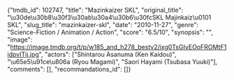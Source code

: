 {"tmdb_id": 102747, "title": "Mazinkaizer SKL", "original_title": "\u30de\u30b8\u30f3\u30ab\u30a4\u30b6\u30fcSKL Majinkaiz\u0101 SKL", "slug_title": "mazinkaizer-skl", "date": "2010-11-27", "genre": "Science-Fiction / Animation / Action", "score": "6.5/10", "synopsis": "", "image": "https://image.tmdb.org/t/p/w185_and_h278_bestv2/ixg0TsGIvEOoFROMtF1idpvITij.jpg", "actors": ["Shintarou Asanuma (Ken Kaidou)", "\u65e5\u91ce\u806a (Ryou Magami)", "Saori Hayami (Tsubasa Yuuki)"], "comments": [], "recommandations_id": []}